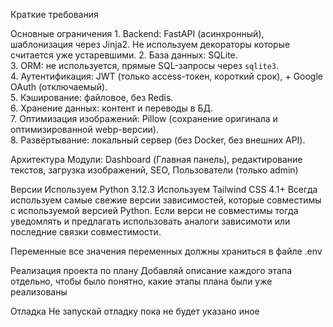Краткие требования

Основные ограничения
	1. Backend: FastAPI (асинхронный), шаблонизация через Jinja2. Не используем декораторы которые считается уже устаревшими.
	2. База данных: SQLite.  
	3. ORM: не используется, прямые SQL-запросы через `sqlite3`.  
	4. Аутентификация: JWT (только access-токен, короткий срок), + Google OAuth (отключаемый).  
	5. Кэширование: файловое, без Redis.  
	6. Хранение данных: контент и переводы в БД.  
	7. Оптимизация изображений: Pillow (сохранение оригинала и оптимизированной webp-версии).  
	8. Развёртывание: локальный сервер (без Docker, без внешних API).
	
	
Архитектура
	Модули: Dashboard (Главная панель), редактирование текстов, загрузка изображений, SEO, Пользователи (только admin)

Версии
	Используем Python 3.12.3
	Используем Tailwind CSS 4.1+
	Всегда используем самые свежие версии зависимостей, которые совместимы с используемой версией Python. Если верси не совместимы тогда уведомлять и предлагать использовать аналоги зависимоти или последние связки совместимости.

Переменные
	все значения переменных должны храниться в файле .env

Реализация проекта по плану
	Добавляй описание каждого этапа отдельно, чтобы было понятно, какие этапы плана были уже реализованы

Отладка
	Не запускай отладку пока не будет указано иное